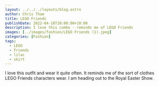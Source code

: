```yaml
---
layout: ../../../layouts/blog.astro
author: Chris Tham
title: LEGO Friends
publishDate: 2022-04-10T10:00:00+10:00
description: I love this combo - reminds me of LEGO Friends
images: [../images/fashion/LEGO Friends (1).jpeg]
categories: [Fashion]
tags:
  - LEGO
  - Friends
  - lilac
  - skirt
---
```


I love this outfit and wear it quite often. It reminds me of the sort of
clothes LEGO Friends characters wear. I am heading out to the Royal Easter Show.
